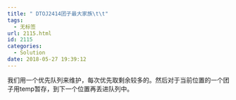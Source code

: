 ```yaml
---
title: " DTOJ2414团子最大家族\t\t"
tags:
  - 无标签
url: 2115.html
id: 2115
categories:
  - Solution
date: 2018-05-27 19:39:12
---
```


我们用一个优先队列来维护，每次优先取剩余较多的。然后对于当前位置的一个团子用temp暂存，到下一个位置再丢进队列中。